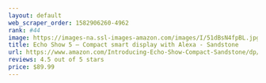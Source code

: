 ```yaml
---
layout: default 
﻿web_scraper_order: 1582906260-4962
rank: #44
image: https://images-na.ssl-images-amazon.com/images/I/51dBsN4fpBL.jpg
title: Echo Show 5 – Compact smart display with Alexa - Sandstone
url: https://www.amazon.com/Introducing-Echo-Show-Compact-Sandstone/dp/B07HZJ64WD/ref=zg_mw_amazon-devices_44?_encoding=UTF8&psc=1&refRID=HA8PT8MYS6XM4Z96RW7T
reviews: 4.5 out of 5 stars
price: $89.99 
---
```

